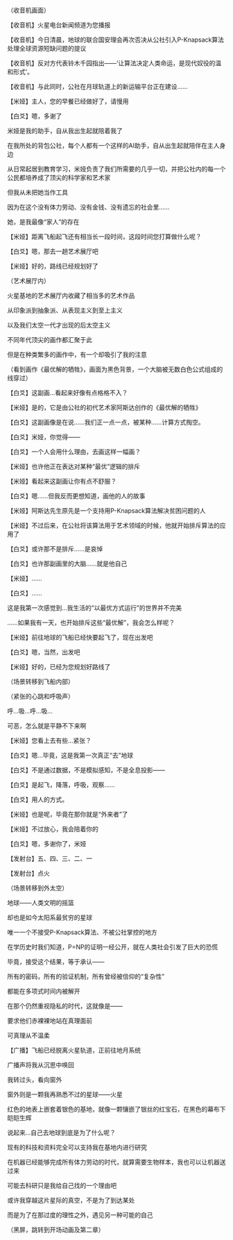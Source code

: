 （收音机画面）

【收音机】火星电台新闻频道为您播报

【收音机】今日清晨，地球的联合国安理会再次否决从公社引入P-Knapsack算法处理全球资源短缺问题的提议

【收音机】反对方代表铃木千园指出——‘让算法决定人类命运，是现代奴役的温和形式’。

【收音机】与此同时，公社在月球轨道上的新运输平台正在建设……

【米娅】主人，您的早餐已经做好了，请慢用

【白爻】嗯，多谢了

米娅是我的助手，自从我出生起就陪着我了

在我所处的背包公社，每个人都有一个这样的AI助手，自从出生起就陪伴在主人身边

从日常起居到教育学习，米娅负责了我们所需要的几乎一切，并把公社内的每一个公民都培养成了顶尖的科学家和艺术家

但我从未把她当作工具

因为在这个没有体力劳动、没有金钱、没有遗忘的社会里……

她，是我最像“家人”的存在

【米娅】距离飞船起飞还有相当长一段时间，这段时间您打算做什么呢？

【白爻】嗯，那去一趟艺术展厅吧

【米娅】好的，路线已经规划好了

（艺术展厅内）

火星基地的艺术展厅内收藏了相当多的艺术作品

从印象派到抽象派、从表现主义到至上主义

以及我们太空一代才出现的后太空主义

不同年代顶尖的画作都汇聚于此

但是在种类繁多的画作中，有一个却吸引了我的注意

（看到画作《最优解的牺牲》，画面为黑色背景，一个大脑被无数白色公式组成的线穿过）

【白爻】这副画...看起来好像有点格格不入？

【米娅】是的，它是由公社的初代艺术家阿斯达创作的《最优解的牺牲》

【白爻】这副画像是在说……我们正一点一点，被某种……计算方式掏空。

【白爻】米娅，你觉得——

【白爻】一个人会用什么理由，去画这样一幅画？

【米娅】也许他正在表达对某种“最优”逻辑的排斥

【米娅】看起来这副画让你有点不舒服？

【白爻】嗯……但我反而更想知道，画他的人的故事

【米娅】阿斯达先生原先是一个支持用P-Knapsack算法解决贫困问题的人

【米娅】不过后来，在公社将该算法用于艺术领域的时候，他就开始排斥算法的应用了

【白爻】或许那不是排斥……是哀悼

【白爻】也许那副画里的大脑……就是他自己

【米娅】……

【白爻】……

这是我第一次感觉到…我生活的“以最优方式运行”的世界并不完美

……如果我有一天，也开始排斥这些“最优解”，我会怎么样呢？

【米娅】前往地球的飞船已经快要起飞了，现在出发吧

【白爻】嗯，当然，出发吧

【米娅】好的，已经为您规划好路线了

（场景转移到飞船内部）

（紧张的心跳和呼吸声）

呼…吸…呼…吸…

可恶，怎么就是平静不下来啊

【米娅】您看上去有些...紧张？

【白爻】嗯...毕竟，这是我第一次真正“去”地球

【白爻】不是通过数据，不是模拟感知，不是全息投影——

【白爻】是起飞，降落，呼吸，观察……

【白爻】用人的方式。

【米娅】也是呢，毕竟在那你就是“外来者”了

【米娅】不过放心，我会陪着你的

【白爻】嗯，多谢你了，米娅

【发射台】五、四、三、二、一

【发射台】点火

（场景转移到外太空）

地球——人类文明的摇篮

却也是如今太阳系最贫穷的星球

唯一一个不接受P-Knapsack算法、不被公社掌控的地方

在学历史时我们知道，P=NP的证明一经公开，就在人类社会引发了巨大的恐慌

毕竟，接受这个结果，等于承认——

所有的密码，所有的验证机制，所有曾经被信仰的“复杂性”

都能在多项式时间内被解开

在那个仍然重视隐私的时代，这就像是——

要求他们赤裸裸地站在真理面前

可真理从不温柔

【广播】飞船已经脱离火星轨道，正前往地月系统

广播声将我从沉思中唤回

我转过头，看向窗外

窗外则是一颗我再熟悉不过的星球——火星

红色的地表上嵌套着银色的基地，就像一颗镶嵌了银丝的红宝石，在黑色的幕布下皑皑生辉

说起来...自己去地球到底是为了什么呢？

现有的科技和资料完全可以支持我在基地内进行研究

在机器已经能够完成所有体力劳动的时代，就算需要生物样本，我也可以让机器送过来

可能去科研只是我给自己找的一个理由吧

或许我穿越这片星际的真空，不是为了到达某处

而是为了在那过度的理性之外，遇见另一种可能的自己

（黑屏，跳转到开场动画及第二章）
